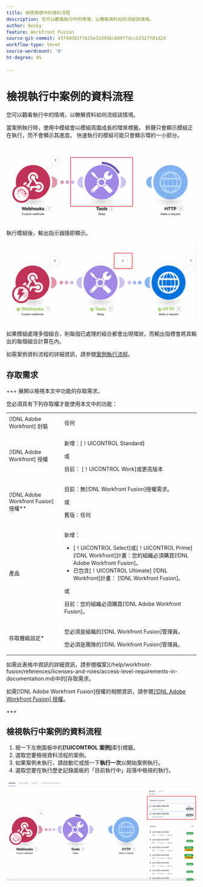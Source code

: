 ```yaml
---
title: 檢視情境中的資料流程
description: 您可以觀看執行中的情境，以瞭解資料如何流經該情境。
author: Becky
feature: Workfront Fusion
source-git-commit: 43f4dd92f7b15e32d956c889f7dccb1527f81d2d
workflow-type: tm+mt
source-wordcount: '0'
ht-degree: 0%

---
```


# 檢視執行中案例的資料流程

您可以觀看執行中的情境，以瞭解資料如何流經該情境。

當案例執行時，使用中模組會以模組周圍成長的環來標籤。 鈴聲只會顯示模組正在執行，而不會顯示其進度。 快速執行的模組可能只會顯示環的一小部分。

![環繞模組](assets/ring-around-module.png)

執行模組後，輸出指示器隨即顯示。

![輸出指標](assets/data-flow-output.png)

如果模組處理多個組合，則每個已處理的組合都會出現環狀，而輸出指標會將其輸出的每個組合計算在內。

如需案例資料流程的詳細資訊，請參閱[案例執行流程](/help/workfront-fusion/references/scenarios/scenario-execution-flow.md)。

## 存取需求

+++ 展開以檢視本文中功能的存取需求。

您必須具有下列存取權才能使用本文中的功能：

<table style="table-layout:auto">
 <col> 
 <col> 
 <tbody> 
  <tr> 
   <td role="rowheader">[!DNL Adobe Workfront] 封裝</td> 
   <td> <p>任何</p> </td> 
  </tr> 
  <tr data-mc-conditions=""> 
   <td role="rowheader">[!DNL Adobe Workfront] 授權</td> 
   <td> <p>新增：[！UICONTROL Standard]</p><p>或</p><p>目前： [！UICONTROL Work]或更高版本</p> </td> 
  </tr> 
  <tr> 
   <td role="rowheader">[!DNL Adobe Workfront Fusion] 授權**</td> 
   <td>
   <p>目前：無[!DNL Workfront Fusion]授權需求。</p>
   <p>或</p>
   <p>舊版：任何 </p>
   </td> 
  </tr> 
  <tr> 
   <td role="rowheader">產品</td> 
   <td>
   <p>新增：</p> <ul><li>[！UICONTROL Select]或[！UICONTROL Prime] [!DNL Workfront]計畫：您的組織必須購買[!DNL Adobe Workfront Fusion]。</li><li>已包含[！UICONTROL Ultimate] [!DNL Workfront]計畫： [!DNL Workfront Fusion]。</li></ul>
   <p>或</p>
   <p>目前：您的組織必須購買[!DNL Adobe Workfront Fusion]。</p>
   </td> 
  </tr>
  <tr data-mc-conditions=""> 
   <td role="rowheader">存取層級設定*</td> 
   <td> 
     <p>您必須是組織的[!DNL Workfront Fusion]管理員。</p>
     <p>您必須是團隊的[!DNL Workfront Fusion]管理員。</p>
   </td> 
  </tr> 
   </td> 
  </tr> 
 </tbody> 
</table>

如需此表格中資訊的詳細資訊，請參閱檔案](/help/workfront-fusion/references/licenses-and-roles/access-level-requirements-in-documentation.md)中的[存取需求。

如需[!DNL Adobe Workfront Fusion]授權的相關資訊，請參閱[[!DNL Adobe Workfront Fusion] 授權](/help/workfront-fusion/set-up-and-manage-workfront-fusion/licensing-operations-overview/license-automation-vs-integration.md)。

+++

## 檢視執行中案例的資料流程

1. 按一下左側面板中的&#x200B;**[!UICONTROL 案例]**&#x200B;索引標籤。
1. 選取您要檢視資料流程的案例。
1. 如果案例未執行，請啟動它或按一下&#x200B;**執行一次**&#x200B;以開始案例執行。
1. 選取您要在執行歷史記錄面板的「目前執行中」段落中檢視的執行。

![目前正在執行](assets/currently-running.png)


